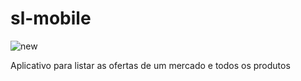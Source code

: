 # sl-mobile

![new](https://user-images.githubusercontent.com/43690080/144510030-23bd4f02-882f-4703-9fbb-216b25f96b5e.gif)

Aplicativo para listar as ofertas de um mercado e todos os produtos
